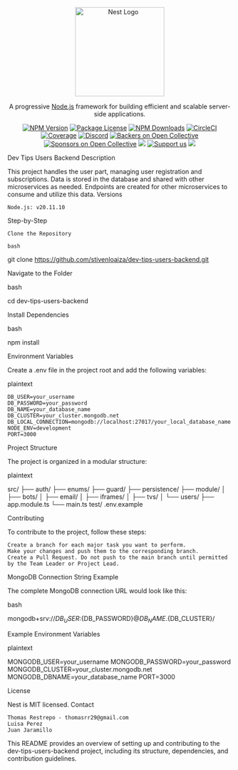 <p align="center">
  <a href="http://nestjs.com/" target="blank"><img src="https://nestjs.com/img/logo-small.svg" width="200" alt="Nest Logo" /></a>
</p>

[circleci-image]: https://img.shields.io/circleci/build/github/nestjs/nest/master?token=abc123def456
[circleci-url]: https://circleci.com/gh/nestjs/nest

  <p align="center">A progressive <a href="http://nodejs.org" target="_blank">Node.js</a> framework for building efficient and scalable server-side applications.</p>
    <p align="center">
<a href="https://www.npmjs.com/~nestjscore" target="_blank"><img src="https://img.shields.io/npm/v/@nestjs/core.svg" alt="NPM Version" /></a>
<a href="https://www.npmjs.com/~nestjscore" target="_blank"><img src="https://img.shields.io/npm/l/@nestjs/core.svg" alt="Package License" /></a>
<a href="https://www.npmjs.com/~nestjscore" target="_blank"><img src="https://img.shields.io/npm/dm/@nestjs/common.svg" alt="NPM Downloads" /></a>
<a href="https://circleci.com/gh/nestjs/nest" target="_blank"><img src="https://img.shields.io/circleci/build/github/nestjs/nest/master" alt="CircleCI" /></a>
<a href="https://coveralls.io/github/nestjs/nest?branch=master" target="_blank"><img src="https://coveralls.io/repos/github/nestjs/nest/badge.svg?branch=master#9" alt="Coverage" /></a>
<a href="https://discord.gg/G7Qnnhy" target="_blank"><img src="https://img.shields.io/badge/discord-online-brightgreen.svg" alt="Discord"/></a>
<a href="https://opencollective.com/nest#backer" target="_blank"><img src="https://opencollective.com/nest/backers/badge.svg" alt="Backers on Open Collective" /></a>
<a href="https://opencollective.com/nest#sponsor" target="_blank"><img src="https://opencollective.com/nest/sponsors/badge.svg" alt="Sponsors on Open Collective" /></a>
  <a href="https://paypal.me/kamilmysliwiec" target="_blank"><img src="https://img.shields.io/badge/Donate-PayPal-ff3f59.svg"/></a>
    <a href="https://opencollective.com/nest#sponsor"  target="_blank"><img src="https://img.shields.io/badge/Support%20us-Open%20Collective-41B883.svg" alt="Support us"></a>
  <a href="https://twitter.com/nestframework" target="_blank"><img src="https://img.shields.io/twitter/follow/nestframework.svg?style=social&label=Follow"></a>
</p>
  <!--[![Backers on Open Collective](https://opencollective.com/nest/backers/badge.svg)](https://opencollective.com/nest#backer)
  [![Sponsors on Open Collective](https://opencollective.com/nest/sponsors/badge.svg)](https://opencollective.com/nest#sponsor)-->

Dev Tips Users Backend
Description

This project handles the user part, managing user registration and subscriptions. Data is stored in the database and shared with other microservices as needed. Endpoints are created for other microservices to consume and utilize this data.
Versions

    Node.js: v20.11.10

Step-by-Step

    Clone the Repository

    bash

git clone https://github.com/stivenloaiza/dev-tips-users-backend.git

Navigate to the Folder

bash

cd dev-tips-users-backend

Install Dependencies

bash

npm install

Environment Variables

Create a .env file in the project root and add the following variables:

plaintext

    DB_USER=your_username
    DB_PASSWORD=your_password
    DB_NAME=your_database_name
    DB_CLUSTER=your_cluster.mongodb.net
    DB_LOCAL_CONNECTION=mongodb://localhost:27017/your_local_database_name
    NODE_ENV=development
    PORT=3000

Project Structure

The project is organized in a modular structure:

plaintext

src/
├── auth/
├── enums/
├── guard/
├── persistence/
├── module/
│   ├── bots/
│   ├── email/
│   ├── iframes/
│   ├── tvs/
│   └── users/
├── app.module.ts
└── main.ts
test/
.env.example

Contributing

To contribute to the project, follow these steps:

    Create a branch for each major task you want to perform.
    Make your changes and push them to the corresponding branch.
    Create a Pull Request. Do not push to the main branch until permitted by the Team Leader or Project Lead.

MongoDB Connection String Example

The complete MongoDB connection URL would look like this:

bash

mongodb+srv://${DB_USER}:${DB_PASSWORD}@${DB_NAME}.${DB_CLUSTER}/

Example Environment Variables

plaintext

MONGODB_USER=your_username
MONGODB_PASSWORD=your_password
MONGODB_CLUSTER=your_cluster.mongodb.net
MONGODB_DBNAME=your_database_name
PORT=3000

License

Nest is MIT licensed.
Contact

    Thomas Restrepo - thomasrr29@gmail.com
    Luisa Perez
    Juan Jaramillo

This README provides an overview of setting up and contributing to the dev-tips-users-backend project, including its structure, dependencies, and contribution guidelines.
